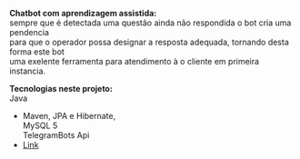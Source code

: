 **Chatbot com aprendizagem assistida:**<br>
sempre que é detectada uma questão ainda não respondida o bot cria uma pendencia<br>
para que o operador possa designar a resposta adequada, tornando desta forma este bot<br>
uma exelente ferramenta para atendimento à o cliente em primeira instancia.<br>

**Tecnologias neste projeto:**<br>
Java<br>
- Maven, JPA e Hibernate,<br>
MySQL 5<br>
TelegramBots Api<br>
- [Link](https://github.com/rubenlagus/TelegramBots)
